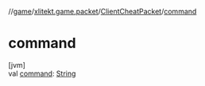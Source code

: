 //[game](../../../index.md)/[xlitekt.game.packet](../index.md)/[ClientCheatPacket](index.md)/[command](command.md)

# command

[jvm]\
val [command](command.md): [String](https://kotlinlang.org/api/latest/jvm/stdlib/kotlin/-string/index.html)
